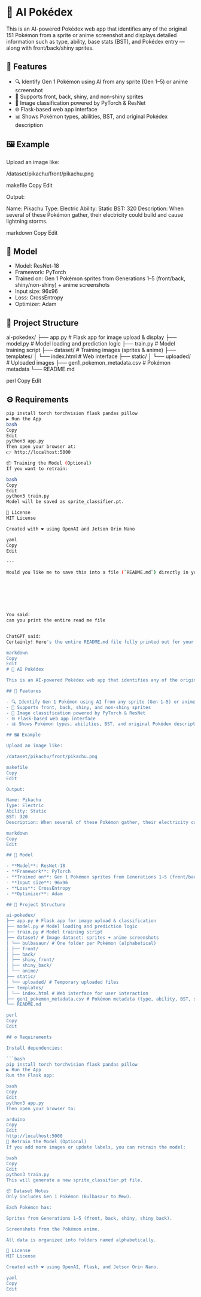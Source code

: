 # 🧠 AI Pokédex

This is an AI-powered Pokédex web app that identifies any of the original 151 Pokémon from a sprite or anime screenshot and displays detailed information such as type, ability, base stats (BST), and Pokédex entry — along with front/back/shiny sprites.

## 🚀 Features

- 🔍 Identify Gen 1 Pokémon using AI from any sprite (Gen 1–5) or anime screenshot
- 📸 Supports front, back, shiny, and non-shiny sprites
- 🧠 Image classification powered by PyTorch & ResNet
- 🌐 Flask-based web app interface
- 📊 Shows Pokémon types, abilities, BST, and original Pokédex description

## 🖼 Example

Upload an image like:

/dataset/pikachu/front/pikachu.png

makefile
Copy
Edit

Output:

Name: Pikachu
Type: Electric
Ability: Static
BST: 320
Description: When several of these Pokémon gather, their electricity could build and cause lightning storms.

markdown
Copy
Edit

## 🧠 Model

- Model: ResNet-18
- Framework: PyTorch
- Trained on: Gen 1 Pokémon sprites from Generations 1–5 (front/back, shiny/non-shiny) + anime screenshots
- Input size: 96x96
- Loss: CrossEntropy
- Optimizer: Adam

## 📁 Project Structure

ai-pokedex/
├── app.py # Flask app for image upload & display
├── model.py # Model loading and prediction logic
├── train.py # Model training script
├── dataset/ # Training images (sprites & anime)
├── templates/
│ └── index.html # Web interface
├── static/
│ └── uploaded/ # Uploaded images
├── gen1_pokemon_metadata.csv # Pokémon metadata
└── README.md

perl
Copy
Edit

## ⚙️ Requirements

```bash
pip install torch torchvision flask pandas pillow
▶️ Run the App
bash
Copy
Edit
python3 app.py
Then open your browser at:
👉 http://localhost:5000

📦 Training the Model (Optional)
If you want to retrain:

bash
Copy
Edit
python3 train.py
Model will be saved as sprite_classifier.pt.

📜 License
MIT License

Created with ❤️ using OpenAI and Jetson Orin Nano

yaml
Copy
Edit

---

Would you like me to save this into a file (`README.md`) directly in your project folder?







You said:
can you print the entire read me file


ChatGPT said:
Certainly! Here's the entire README.md file fully printed out for your AI Pokédex project:

markdown
Copy
Edit
# 🧠 AI Pokédex

This is an AI-powered Pokédex web app that identifies any of the original 151 Pokémon from a sprite or anime screenshot and displays detailed information such as type, ability, base stats (BST), and Pokédex entry — along with front/back/shiny sprites.

## 🚀 Features

- 🔍 Identify Gen 1 Pokémon using AI from any sprite (Gen 1–5) or anime screenshot
- 📸 Supports front, back, shiny, and non-shiny sprites
- 🧠 Image classification powered by PyTorch & ResNet
- 🌐 Flask-based web app interface
- 📊 Shows Pokémon types, abilities, BST, and original Pokédex description

## 🖼 Example

Upload an image like:

/dataset/pikachu/front/pikachu.png

makefile
Copy
Edit

Output:

Name: Pikachu
Type: Electric
Ability: Static
BST: 320
Description: When several of these Pokémon gather, their electricity could build and cause lightning storms.

markdown
Copy
Edit

## 🧠 Model

- **Model**: ResNet-18
- **Framework**: PyTorch
- **Trained on**: Gen 1 Pokémon sprites from Generations 1–5 (front/back, shiny/non-shiny) + anime screenshots
- **Input size**: 96x96
- **Loss**: CrossEntropy
- **Optimizer**: Adam

## 📁 Project Structure

ai-pokedex/
├── app.py # Flask app for image upload & classification
├── model.py # Model loading and prediction logic
├── train.py # Model training script
├── dataset/ # Image dataset: sprites + anime screenshots
│ └── bulbasaur/ # One folder per Pokémon (alphabetical)
│ ├── front/
│ ├── back/
│ ├── shiny_front/
│ ├── shiny_back/
│ └── anime/
├── static/
│ └── uploaded/ # Temporary uploaded files
├── templates/
│ └── index.html # Web interface for user interaction
├── gen1_pokemon_metadata.csv # Pokémon metadata (type, ability, BST, sprites, description)
└── README.md

perl
Copy
Edit

## ⚙️ Requirements

Install dependencies:

```bash
pip install torch torchvision flask pandas pillow
▶️ Run the App
Run the Flask app:

bash
Copy
Edit
python3 app.py
Then open your browser to:

arduino
Copy
Edit
http://localhost:5000
🧪 Retrain the Model (Optional)
If you add more images or update labels, you can retrain the model:

bash
Copy
Edit
python3 train.py
This will generate a new sprite_classifier.pt file.

📦 Dataset Notes
Only includes Gen 1 Pokémon (Bulbasaur to Mew).

Each Pokémon has:

Sprites from Generations 1–5 (front, back, shiny, shiny back).

Screenshots from the Pokémon anime.

All data is organized into folders named alphabetically.

📜 License
MIT License

Created with ❤️ using OpenAI, Flask, and Jetson Orin Nano.

yaml
Copy
Edit
